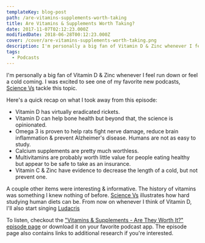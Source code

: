 ```yaml
---
templateKey: blog-post
path: /are-vitamins-supplements-worth-taking
title: Are Vitamins & Supplements Worth Taking?
date: 2017-11-07T02:12:23.000Z
modifiedDate: 2018-06-28T00:12:23.000Z
cover: /cover/are-vitamins-supplements-worth-taking.png
description: I'm personally a big fan of Vitamin D & Zinc whenever I feel run down or feel a cold coming. I was excited to see one of my favorite new podcasts, Science Vs tackle this topic. 
tags:
  - Podcasts
---
```

I'm personally a big fan of Vitamin D & Zinc whenever I feel run down or feel a cold coming. I was excited to see one of my favorite new podcasts, [Science Vs](https://gimletmedia.com/science-vs/) tackle this topic.

Here's a quick recap on what I took away from this episode:

* Vitamin D has virtually eradicated rickets.
* Vitamin D can help bone health but beyond that, the science is opinionated.
* Omega 3 is proven to help rats fight nerve damage, reduce brain inflammation & prevent Alzheimer's disease. Humans are not as easy to study.
* Calcium supplements are pretty much worthless.
* Multivitamins are probably worth little value for people eating healthy but appear to be safe to take as an insurance.
* Vitamin C & Zinc have evidence to decrease the length of a cold, but not prevent one.

A couple other items were interesting & informative. The history of vitamins was something I knew nothing of before. [Science Vs](https://gimletmedia.com/science-vs/) illustrates how hard studying human diets can be. From now on whenever I think of Vitamin D, I'll also start singing [Ludacris](https://www.youtube.com/watch?v=xseqj9d7FsY) 

To listen, checkout the ["Vitamins & Supplements - Are They Worth It?" episode page](https://gimletmedia.com/episode/vitamins-supplements-worth/) or download it on your favorite podcast app. The episode page also contains links to additional research if you're interested.